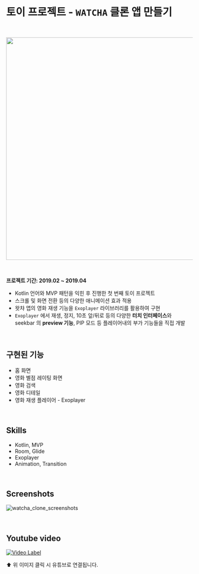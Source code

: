 # 토이 프로젝트 - `WATCHA` 클론 앱 만들기

<br/>
<p align="center">
<img src="https://user-images.githubusercontent.com/33805423/214525987-16a86da0-06b4-4f1e-b508-c5330f0ba509.png" width="600px"/>
</p>
<br/>

**프로젝트 기간: 2019.02 ~ 2019.04**

- Kotlin 언어와 MVP 패턴을 익힌 후 진행한 첫 번째 토이 프로젝트
- 스크롤 및 화면 전환 등의 다양한 애니메이션 효과 적용
- 왓챠 앱의 영화 재생 기능을 `Exoplayer` 라이브러리를 활용하여 구현
- `Exoplayer` 에서 재생, 정지, 10초 앞/뒤로 등의 다양한 **터치 인터페이스**와 seekbar 의 **preview 기능**, PIP 모드 등 플레이어내의 부가 기능들을 직접 개발

<br/>

## 구현된 기능

- 홈 화면
- 영화 별점 레이팅 화면
- 영화 검색
- 영화 디테일
- 영화 재생 플레이어 - Exoplayer

<br/>

## Skills

- Kotlin, MVP
- Room, Glide
- Exoplayer
- Animation, Transition

<br/>

## Screenshots

![watcha_clone_screenshots](https://user-images.githubusercontent.com/33805423/214600993-e073e2de-f5d0-42fb-9583-c3a6894f7a83.png)

<br/>

## Youtube video

[![Video Label](https://img.youtube.com/vi/lfmCE_RQ7pY/0.jpg)](https://youtu.be/lfmCE_RQ7pY)

⬆️ 위 이미지 클릭 시 유튜브로 연결됩니다.